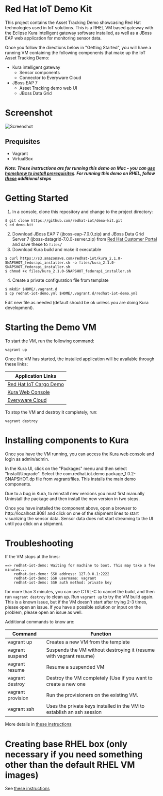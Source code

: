 Red Hat IoT Demo Kit
=
This project contains the Asset Tracking Demo showcasing Red Hat technologies used in IoT solutions. This is a RHEL VM based gateway with the Eclipse Kura intelligent gateway software installed, as well as a JBoss EAP web application for monitoring sensor data.

Once you follow the directions below in "Getting Started", you will have a running VM containing the 
following components that make up the IoT Asset Tracking Demo:
- Kura intelligent gateway
	- Sensor components
	- Connector to Everyware Cloud
- JBoss EAP 7
	- Asset Tracking demo web UI
	- JBoss Data Grid

Screenshot
====
![Screenshot](/screenshots/ss1.png?raw=true "IoT Asset Tracking Demo")

## Prequisites
- Vagrant
- VirtualBox

**_Note: These instructions are for running this demo on Mac - you can [use homebrew to install prerequisites](https://github.com/ishuverma/demo-kit/blob/Ishu's-edits/homebrew.md). For running this demo on RHEL, follow [these](http://xxx) additional steps_**

Getting Started
==
1. In a console, clone this repository and change to the project directory:
```
$ git clone https://github.com/redhat-iot/demo-kit.git
$ cd demo-kit
```

2. Download JBoss EAP 7 (jboss-eap-7.0.0.zip) and JBoss Data Grid Server 7 (jboss-datagrid-7.0.0-server.zip) from [Red Hat Customer Portal](https://access.redhat.com/jbossnetwork/restricted/listSoftware.html?product=appplatform&downloadType=distributions) and save these to `files/`
3. Download Kura build and make it executable
```
$ curl https://s3.amazonaws.com/redhat-iot/kura_2.1.0-SNAPSHOT_fedorapi_installer.sh -o files/kura_2.1.0-SNAPSHOT_fedorapi_installer.sh
$ chmod +x files/kura_2.1.0-SNAPSHOT_fedorapi_installer.sh 
```

4. Create a private configuration file from template
```
$ mkdir $HOME/.vagrant.d
$ cp redhat-iot-demo.yml $HOME/.vagrant.d/redhat-iot-demo.yml
```
Edit new file as needed (default should be ok unless you are doing Kura development).

Starting the Demo VM
==
To start the VM, run the following command:
```
vagrant up
```
Once the VM has started, the installed application will be available through these links:

|Application Links|
|-----------------|
|[Red Hat IoT Cargo Demo](http://localhost:8081)|
|[Kura Web Console](http://localhost:8080)|
|[Everyware Cloud](https://console-sandbox.everyware-cloud.com)|


To stop the VM and destroy it completely, run:
```
vagrant destroy
```

Installing components to Kura
==
Once you have the VM running, you can access the [Kura web console](http://localhost:8080) and login as admin/admin.

In the Kura UI, click on the "Packages" menu and then select "Install/Upgrade". Select the com.redhat.iot.demo.package_1.0.2-SNAPSHOT.dp file from vagrant/files. This installs the main demo components.

Due to a bug in Kura, to reinstall new versions you must first manually Uninstall the package and then install the new version in two steps.

Once you have installed the component above, open a browser to http://localhost:8081 and click on one of the shipment lines to start visualizing the sensor data. Sensor data does not start streaming to the UI until you click on a shipment.


Troubleshooting
==
If the VM stops at the lines:
```
==> redhat-iot-demo: Waiting for machine to boot. This may take a few minutes...
    redhat-iot-demo: SSH address: 127.0.0.1:2222
    redhat-iot-demo: SSH username: vagrant
    redhat-iot-demo: SSH auth method: private key
```
for more than 3 minutes, you can use CTRL-C to cancel the build, and then run `vagrant destroy` to clean up. Run `vagrant up` to try the VM build again. This is a known issue, but if the VM doesn't start after trying 2-3 times, please open an issue. If you have a possible solution or input on the problem, please open an issue as well.


Additional commands to know are:

|Command|Function|
|-------|--------|
|vagrant up|Creates a new VM from the template|
|vagrant suspend|Suspends the VM without destroying it (resume with vagrant resume)|
|vagrant resume|Resume a suspended VM|
|vagrant destroy|Destroy the VM completely (Use if you want to create a new one|
|vagrant provision|Run the provisioners on the existing VM.|
|vagrant ssh|Uses the private keys installed in the VM to establish an ssh session|



More details in [these instructions](README.md)

Creating base RHEL box (only necessary if you need something other than the default RHEL VM images)
==
See [these instructions](https://github.com/redhat-iot/demo-tooling/README.md)
